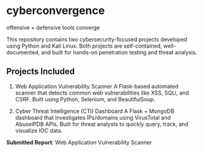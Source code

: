 # cyberconvergence
 offensive + defensive tools converge

This repository contains two cybersecurity-focused projects developed using Python and Kali Linux. Both projects are self-contained, well-documented, and built for hands-on penetration testing and threat analysis.

##  Projects Included
   1. Web Application Vulnerability Scanner
A Flask-based automated scanner that detects common web vulnerabilities like XSS, SQLi, and CSRF. Built using Python, Selenium, and BeautifulSoup.

   2. Cyber Threat Intelligence (CTI) Dashboard
A Flask + MongoDB dashboard that investigates IPs/domains using VirusTotal and AbuseIPDB APIs. Built for threat analysts to quickly query, track, and visualize IOC data.


 **Submitted Report**: Web Application Vulnerability Scanner
